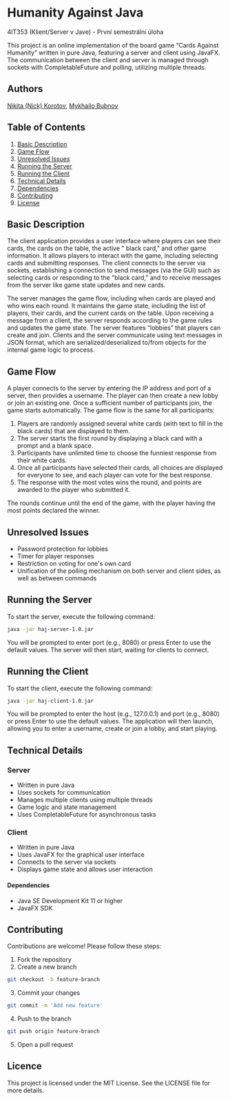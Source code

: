 # Humanity Against Java

4IT353 (Klient/Server v Jave) - První semestrální úloha 

This project is an online implementation of the board game “Cards Against Humanity” written in pure Java, featuring a
server and client using JavaFX. The communication between the client and server is managed through sockets with
CompletableFuture and polling, utilizing multiple threads.
## Authors
[Nikita (Nick) Korotov](https://github.com/Nikinayzer), [Mykhailo Bubnov](https://github.com/miahandrio)

## Table of Contents

1. [Basic Description](#basic-description)
2. [Game Flow](#game-flow)
3. [Unresolved Issues](#unresolved-issues)
4. [Running the Server](#running-the-server)
5. [Running the Client](#running-the-client)
6. [Technical Details](#technical-details)
7. [Dependencies](#dependencies)
8. [Contributing](#contributing)
9. [License](#license)

## Basic Description

The client application provides a user interface where players can see their cards, the cards on the table, the active "
black card," and other game information. It allows players to interact with the game, including selecting cards and
submitting responses. The client connects to the server via sockets, establishing a connection to send messages (via the
GUI) such as selecting cards or responding to the "black card," and to receive messages from the server like game state
updates and new cards.

The server manages the game flow, including when cards are played and who wins each round. It maintains the game state,
including the list of players, their cards, and the current cards on the table. Upon receiving a message from a client,
the server responds according to the game rules and updates the game state. The server features “lobbies” that players
can create and join. Clients and the server communicate using text messages in JSON format, which are
serialized/deserialized to/from objects for the internal game logic to process.

## Game Flow

A player connects to the server by entering the IP address and port of a server, then provides a username. The player can then
create a new lobby or join an existing one. Once a sufficient number of participants join, the game starts
automatically. The game flow is the same for all participants:

1. Players are randomly assigned several white cards (with text to fill in the black cards) that are displayed to them.
2. The server starts the first round by displaying a black card with a prompt and a blank space.
3. Participants have unlimited time to choose the funniest response from their white cards.
4. Once all participants have selected their cards, all choices are displayed for everyone to see, and each player can
   vote for the best response.
5. The response with the most votes wins the round, and points are awarded to the player who submitted it.

The rounds continue until the end of the game, with the player having the most points declared the winner.

## Unresolved Issues

- Password protection for lobbies
- Timer for player responses
- Restriction on voting for one's own card
- Unification of the polling mechanism on both server and client sides, as well as between commands

## Running the Server

To start the server, execute the following command:

```sh
java -jar haj-server-1.0.jar
```

You will be prompted to enter port (e.g., 8080) or press Enter to use the default values.
The server will then start, waiting for clients to connect.

## Running the Client

To start the client, execute the following command:

```sh
java -jar haj-client-1.0.jar
```

You will be prompted to enter the host (e.g., 127.0.0.1) and port (e.g., 8080) or press Enter to use the default values.
The application will then launch, allowing you to enter a username, create or join a lobby, and start playing.

## Technical Details

### Server

- Written in pure Java
- Uses sockets for communication
- Manages multiple clients using multiple threads
- Game logic and state management
- Uses CompletableFuture for asynchronous tasks

### Client

- Written in pure Java
- Uses JavaFX for the graphical user interface
- Connects to the server via sockets
- Displays game state and allows user interaction

#### Dependencies

- Java SE Development Kit 11 or higher
- JavaFX SDK

## Contributing

Contributions are welcome! Please follow these steps:

1. Fork the repository
2. Create a new branch

```sh 
git checkout -b feature-branch
```

3. Commit your changes

```sh
git commit -m 'Add new feature'
 ```

4. Push to the branch

```sh 
git push origin feature-branch
 ```

5. Open a pull request
## Licence
This project is licensed under the MIT License. See the LICENSE file for more details.
